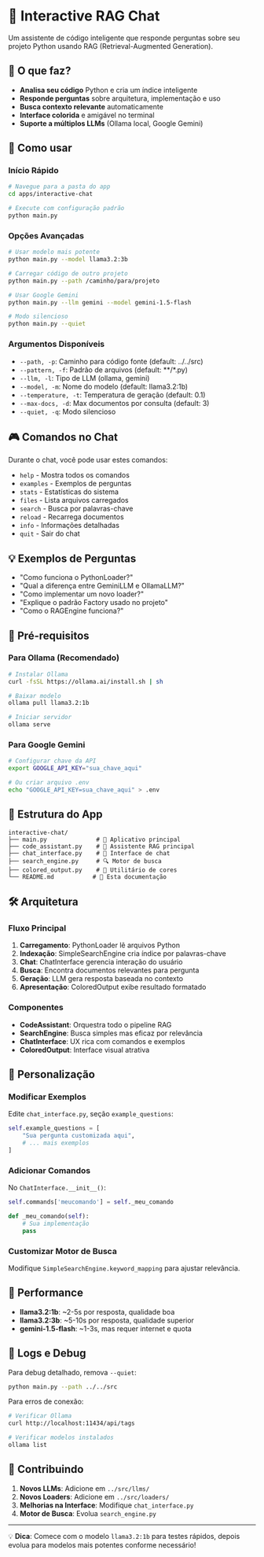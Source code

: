 # 💬 Interactive RAG Chat

Um assistente de código inteligente que responde perguntas sobre seu projeto Python usando RAG (Retrieval-Augmented Generation).

## 🎯 **O que faz?**

- **Analisa seu código** Python e cria um índice inteligente
- **Responde perguntas** sobre arquitetura, implementação e uso
- **Busca contexto relevante** automaticamente
- **Interface colorida** e amigável no terminal
- **Suporte a múltiplos LLMs** (Ollama local, Google Gemini)

## 🚀 **Como usar**

### Início Rápido
```bash
# Navegue para a pasta do app
cd apps/interactive-chat

# Execute com configuração padrão
python main.py
```

### Opções Avançadas
```bash
# Usar modelo mais potente
python main.py --model llama3.2:3b

# Carregar código de outro projeto
python main.py --path /caminho/para/projeto

# Usar Google Gemini
python main.py --llm gemini --model gemini-1.5-flash

# Modo silencioso
python main.py --quiet
```

### Argumentos Disponíveis
- `--path, -p`: Caminho para código fonte (default: ../../src)
- `--pattern, -f`: Padrão de arquivos (default: **/*.py)
- `--llm, -l`: Tipo de LLM (ollama, gemini)
- `--model, -m`: Nome do modelo (default: llama3.2:1b)
- `--temperature, -t`: Temperatura de geração (default: 0.1)
- `--max-docs, -d`: Max documentos por consulta (default: 3)
- `--quiet, -q`: Modo silencioso

## 🎮 **Comandos no Chat**

Durante o chat, você pode usar estes comandos:

- `help` - Mostra todos os comandos
- `examples` - Exemplos de perguntas
- `stats` - Estatísticas do sistema
- `files` - Lista arquivos carregados
- `search` - Busca por palavras-chave
- `reload` - Recarrega documentos
- `info` - Informações detalhadas
- `quit` - Sair do chat

## 💡 **Exemplos de Perguntas**

- "Como funciona o PythonLoader?"
- "Qual a diferença entre GeminiLLM e OllamaLLM?"
- "Como implementar um novo loader?"
- "Explique o padrão Factory usado no projeto"
- "Como o RAGEngine funciona?"

## 🔧 **Pré-requisitos**

### Para Ollama (Recomendado)
```bash
# Instalar Ollama
curl -fsSL https://ollama.ai/install.sh | sh

# Baixar modelo
ollama pull llama3.2:1b

# Iniciar servidor
ollama serve
```

### Para Google Gemini
```bash
# Configurar chave da API
export GOOGLE_API_KEY="sua_chave_aqui"

# Ou criar arquivo .env
echo "GOOGLE_API_KEY=sua_chave_aqui" > .env
```

## 📁 **Estrutura do App**

```
interactive-chat/
├── main.py              # 🎯 Aplicativo principal
├── code_assistant.py    # 🤖 Assistente RAG principal
├── chat_interface.py    # 💬 Interface de chat
├── search_engine.py     # 🔍 Motor de busca
├── colored_output.py    # 🎨 Utilitário de cores
└── README.md           # 📖 Esta documentação
```

## 🛠️ **Arquitetura**

### Fluxo Principal
1. **Carregamento**: PythonLoader lê arquivos Python
2. **Indexação**: SimpleSearchEngine cria índice por palavras-chave
3. **Chat**: ChatInterface gerencia interação do usuário
4. **Busca**: Encontra documentos relevantes para pergunta
5. **Geração**: LLM gera resposta baseada no contexto
6. **Apresentação**: ColoredOutput exibe resultado formatado

### Componentes
- **CodeAssistant**: Orquestra todo o pipeline RAG
- **SearchEngine**: Busca simples mas eficaz por relevância
- **ChatInterface**: UX rica com comandos e exemplos
- **ColoredOutput**: Interface visual atrativa

## 🎨 **Personalização**

### Modificar Exemplos
Edite `chat_interface.py`, seção `example_questions`:
```python
self.example_questions = [
    "Sua pergunta customizada aqui",
    # ... mais exemplos
]
```

### Adicionar Comandos
No `ChatInterface.__init__()`:
```python
self.commands['meucomando'] = self._meu_comando

def _meu_comando(self):
    # Sua implementação
    pass
```

### Customizar Motor de Busca
Modifique `SimpleSearchEngine.keyword_mapping` para ajustar relevância.

## 🚀 **Performance**

- **llama3.2:1b**: ~2-5s por resposta, qualidade boa
- **llama3.2:3b**: ~5-10s por resposta, qualidade superior  
- **gemini-1.5-flash**: ~1-3s, mas requer internet e quota

## 📝 **Logs e Debug**

Para debug detalhado, remova `--quiet`:
```bash
python main.py --path ../../src
```

Para erros de conexão:
```bash
# Verificar Ollama
curl http://localhost:11434/api/tags

# Verificar modelos instalados
ollama list
```

## 🤝 **Contribuindo**

1. **Novos LLMs**: Adicione em `../src/llms/`
2. **Novos Loaders**: Adicione em `../src/loaders/`
3. **Melhorias na Interface**: Modifique `chat_interface.py`
4. **Motor de Busca**: Evolua `search_engine.py`

---

💡 **Dica**: Comece com o modelo `llama3.2:1b` para testes rápidos, depois evolua para modelos mais potentes conforme necessário!